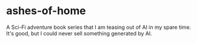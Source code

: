 # ashes-of-home
A Sci-Fi adventure book series that I am teasing out of AI in my spare time.  It's good, but I could never sell something generated by AI.
